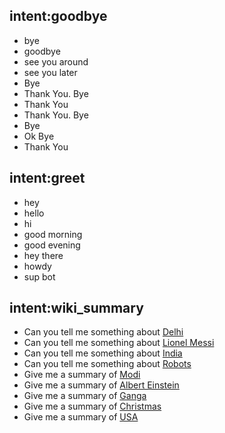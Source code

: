 ## intent:goodbye
- bye
- goodbye
- see you around
- see you later
- Bye
- Thank You. Bye
- Thank You
- Thank You. Bye
- Bye
- Ok Bye
- Thank You

## intent:greet
- hey
- hello
- hi
- good morning
- good evening
- hey there
- howdy
- sup bot

## intent:wiki_summary
- Can you tell me something about [Delhi](wiki_query)
- Can you tell me something about [Lionel Messi](wiki_query)
- Can you tell me something about [India](wiki_query)
- Can you tell me something about [Robots](wiki_query)
- Give me a summary of [Modi](wiki_query)
- Give me a summary of [Albert Einstein](wiki_query)
- Give me a summary of [Ganga](wiki_query)
- Give me a summary of [Christmas](wiki_query)
- Give me a summary of [USA](wiki_query)
